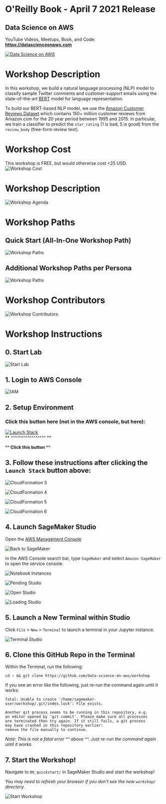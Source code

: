 # O'Reilly Book - April 7 2021 Release

## Data Science on AWS

YouTube Videos, Meetups, Book, and Code:  **https://datascienceonaws.com**

[![Data Science on AWS](img/data-science-on-aws-book.png)](https://datascienceonaws.com)

# Workshop Description
In this workshop, we build a natural language processing (NLP) model to classify sample Twitter comments and customer-support emails using the state-of-the-art [BERT](https://arxiv.org/abs/1810.04805) model for language representation.

To build our BERT-based NLP model, we use the [Amazon Customer Reviews Dataset](https://s3.amazonaws.com/amazon-reviews-pds/readme.html) which contains 150+ million customer reviews from Amazon.com for the 20 year period between 1995 and 2015.  In particular, we train a classifier to predict the `star_rating` (1 is bad, 5 is good) from the `review_body` (free-form review text).

# Workshop Cost
This workshop is FREE, but would otherwise cost <25 USD.
![Workshop Cost](img/billing.png)

# Workshop Description
![Workshop Agenda](img/outline.png)

# Workshop Paths

## Quick Start (All-In-One Workshop Path)
![Workshop Paths](img/workshop_paths1.png)

## Additional Workshop Paths per Persona
![Workshop Paths](img/workshop_paths2.png)

# Workshop Contributors
![Workshop Contributors](img/primary-contributors.png)

# Workshop Instructions

## 0. Start Lab

![![Start Lab](http://a498411c1c64f435e87d3f00674fa58e-1385573777.us-east-1.elb.amazonaws.com/allocate)](./img/airflow-pipeline.png)

## 1. Login to AWS Console

![IAM](img/aws_console.png)

## 2. Setup Environment

### Click this button here (not in the AWS console, but here):
[![Launch Stack](img/cloudformation-launch-stack.png)](https://console.aws.amazon.com/cloudformation/home?region=us-east-1#/stacks/new?stackName=workshop&templateURL=https://dsoaws.s3.amazonaws.com/workshop/lab.template)  
** ^^^^^^^^^^^^^^^^^ **

**^^ Click this button ^^**

## 3. Follow these instructions after clicking the `Launch Stack` button above:

![CloudFormation 3](img/cloud-formation-3.png)

![CloudFormation 4](img/cloud-formation-4.png)

![CloudFormation 5](img/cloud-formation-5.png)

![CloudFormation 6](img/cloud-formation-6.png)

## 4. Launch SageMaker Studio

Open the [AWS Management Console](https://console.aws.amazon.com/console/home)

![Back to SageMaker](img/alt_back_to_sagemaker_8.png)

In the AWS Console search bar, type `SageMaker` and select `Amazon SageMaker` to open the service console.

![Notebook Instances](img/stu_notebook_instances_9.png)

![Pending Studio](img/studio_pending.png)

![Open Studio](img/studio_open.png)

![Loading Studio](img/studio_loading.png)

## 5. Launch a New Terminal within Studio

Click `File` > `New` > `Terminal` to launch a terminal in your Jupyter instance.

![Terminal Studio](img/studio_terminal.png)

## 6. Clone this GitHub Repo in the Terminal

Within the Terminal, run the following:

```
cd ~ && git clone https://github.com/data-science-on-aws/workshop
```

If you see an error like the following, just re-run the command again until it works:
```
fatal: Unable to create '/home/sagemaker-user/workshop/.git/index.lock': File exists.

Another git process seems to be running in this repository, e.g.
an editor opened by 'git commit'. Please make sure all processes
are terminated then try again. If it still fails, a git process
may have crashed in this repository earlier:
remove the file manually to continue.
```
_Note:  This is not a fatal error ^^ above ^^.  Just re-run the command again until it works._

## 7. Start the Workshop!

Navigate to `00_quickstart/` in SageMaker Studio and start the workshop!

_You may need to refresh your browser if you don't see the new `workshop/` directory._

![Start Workshop](img/studio_start_workshop.png)
